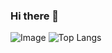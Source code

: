### Hi there 👋

![Image](https://www.codewars.com/users/Alex1705dav/badges/large)
![Top Langs](https://github-readme-stats.vercel.app/api/top-langs/?username=Alex1705dav&hide_progress=true)

<!--
**Alex1705dav/Alex1705dav** is a ✨ _special_ ✨ repository because its `README.md` (this file) appears on your GitHub profile.

Here are some ideas to get you started:

- 🔭 I’m currently working on ...
- 🌱 I’m currently learning ...
- 👯 I’m looking to collaborate on ...
- 🤔 I’m looking for help with ...
- 💬 Ask me about ...
- 📫 How to reach me: ...
- 😄 Pronouns: ...
- ⚡ Fun fact: ...
-->
